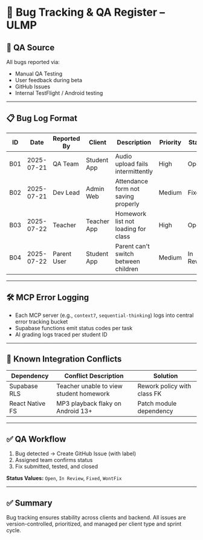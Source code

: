 # 🐞 Bug Tracking & QA Register – ULMP

## 🧪 QA Source
All bugs reported via:
- Manual QA Testing
- User feedback during beta
- GitHub Issues
- Internal TestFlight / Android testing

---

## 📋 Bug Log Format
| ID  | Date       | Reported By | Client         | Description                         | Priority | Status   | Assigned To |
|-----|------------|-------------|----------------|-------------------------------------|----------|----------|--------------|
| B01 | 2025-07-21 | QA Team     | Student App    | Audio upload fails intermittently   | High     | Open     | AI Backend   |
| B02 | 2025-07-21 | Dev Lead    | Admin Web      | Attendance form not saving properly | Medium   | Fixed    | Web Dev      |
| B03 | 2025-07-22 | Teacher     | Teacher App    | Homework list not loading for class | High     | Open     | App Dev      |
| B04 | 2025-07-22 | Parent User | Student App    | Parent can't switch between children| Medium   | In Review| Mobile UX    |

---

## 🛠 MCP Error Logging
- Each MCP server (e.g., `context7`, `sequential-thinking`) logs into central error tracking bucket
- Supabase functions emit status codes per task
- AI grading logs traced per student ID

---

## 🔐 Known Integration Conflicts
| Dependency     | Conflict Description                        | Solution                   |
|----------------|---------------------------------------------|----------------------------|
| Supabase RLS   | Teacher unable to view student homework     | Rework policy with class FK|
| React Native FS| MP3 playback flaky on Android 13+           | Patch module dependency    |

---

## ✅ QA Workflow
1. Bug detected → Create GitHub Issue (with label)
2. Assigned team confirms status
3. Fix submitted, tested, and closed

**Status Values:** `Open`, `In Review`, `Fixed`, `WontFix`

---

## ✅ Summary
Bug tracking ensures stability across clients and backend. All issues are version-controlled, prioritized, and managed per client type and sprint cycle.

